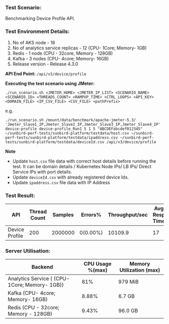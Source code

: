 ### Test Scenario:

Benchmarking Device Profile API.


### Test Environment Details:
1. No of AKS node - 16
2. No of analytics service replicas - 12  (CPU- 1Core; Memory- 1GB)
3. Redis - 1 node (CPU - 32core, Memory - 128GB)
4. Kafka - 3 nodes (CPU- 4core; Memory- 16GB)
5. Release version - Release 4.3.0


**API End Point:** 
`/api/v3/device/profile`


**Executing the test scenario using JMeter:**

```./run_scenario.sh <JMETER_HOME> <JMETER_IP_LIST> <SCENARIO_NAME> <SCENARIO_ID> <THREADS_COUNT> <RAMPUP_TIME> <CTRL_LOOPS> <API_KEY> <DOMAIN_FILE> <IP_CSV_FILE> <CSV_FILE> <pathPrefix>```

e.g.

```./run_scenario.sh /mount/data/benchmark/apache-jmeter-5.3/ 'Jmeter_Slave1_IP,Jmeter_Slave2_IP,Jmeter_Slave3_IP,Jmeter_Slave4_IP' device-profile device-profile_Run1 5 1 5 "ABCDEFabcdef012345" ~/sunbird-perf-tests/sunbird-platform/testdata/host.csv ~/sunbird-perf-tests/sunbird-platform/testdata/ipaddress.csv ~/sunbird-perf-tests/sunbird-platform/testdata/deviceId.csv /api/v3/device/profile```

**Note**
- Update `host.csv` file data with correct host details before running the test. It can be domain details / Kubernetes Node IPs/ LB IPs/ Direct Service IPs with port details.
- Update `deviceId.csv` with already registered device Ids.
- Update `ipaddress.csv` file data with IP Address


### Test Result:

| API           | Thread Count | Samples  | Errors%   | Throughput/sec|Avg Resp Time|  95th pct | 99th pct |
| ------------- | -------------| -------- | --------- | --------------|-------------|-----------|----------|
| Device Profile| 200          | 2000000  | 0(0.00%)  | 10109.9       |  17         |     75    |   85     |


### Server Utilisation:
| Backend          | CPU Usage %(max) | Memory Utilization (max) |
| ------------- | ------------- |------------- |
| Analytics Service ( (CPU- 1Core; Memory- 1GB))  |81% |979 MiB  |
| Kafka (CPU- 4core; Memory- 16GB)|  8.88% |  6.7 GB|
| Redis (CPU - 32core; Memory - 128GB)|   9.43%  | 96.0 GB|

